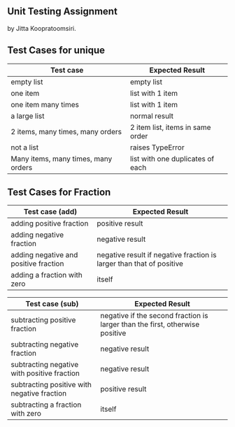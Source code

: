 ## Unit Testing Assignment

by Jitta Koopratoomsiri.


## Test Cases for unique

| Test case              |  Expected Result    |
|------------------------|---------------------|
| empty list             |  empty list         |
| one item               |  list with 1 item   |
| one item many times    |  list with 1 item   |
| a large list           |  normal result      |
| 2 items, many times, many orders | 2 item list, items in same order  |
| not a list             |  raises TypeError   |
| Many items, many times, many orders |  list with one duplicates of each  |

## Test Cases for Fraction

<!-- | Test case (__init__)   |  Expected Result    |
|------------------------|---------------------|
| not an integer or float   |  raises TypeError   |
| zero as a numerator    |  fraction is equal to zero  |
| zero as a denominator  |                     |
| zero as both numerator and denominator |  list with 1 item   | -->

<!-- | Test case (__str__)    |  Expected Result    |
|------------------------|---------------------| -->


| Test case (__add__)    |  Expected Result    |
|------------------------|---------------------|
| adding positive fraction  |  positive result |
| adding negative fraction  |  negative result |
| adding negative and positive fraction | negative result if negative fraction is larger than that of positive |
| adding a fraction with zero  |    itself     |

| Test case (__sub__)    |  Expected Result    |
|------------------------|---------------------|
| subtracting positive fraction  |  negative if the second fraction is larger than the first, otherwise positive |
| subtracting negative fraction  |  negative result |
| subtracting negative with positive fraction | negative result |
| subtracting positive with negative fraction | positive result |
| subtracting a fraction with zero  |    itself     |

<!-- | Test case (__mul__)    |  Expected Result    |
|------------------------|---------------------| -->
<!-- 
| Test case (__eq__)     |  Expected Result    |
|------------------------|---------------------| -->

<!-- | Test case (__gt__)     |  Expected Result    |
|------------------------|---------------------| -->
<!-- 
| Test case (__neg__)    |  Expected Result    |
|------------------------|---------------------| -->



